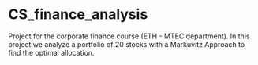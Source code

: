 # CS_finance_analysis

Project for the corporate finance course (ETH - MTEC department). In this project we analyze a portfolio of 20 stocks with a Markuvitz Approach to find the optimal allocation.
